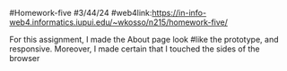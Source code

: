 #Homework-five
#3/44/24
#web4link:https://in-info-web4.informatics.iupui.edu/~wkosso/n215/homework-five/

For this assignment, I made the About page look #like the prototype, and responsive. Moreover, I made certain that I touched the sides of the browser
